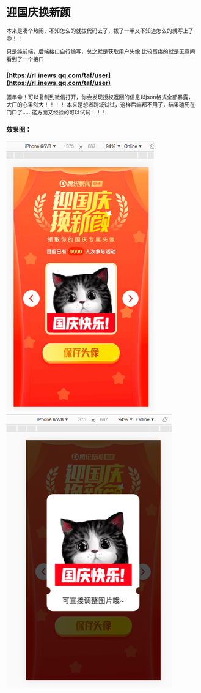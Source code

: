 # 迎国庆换新颜

本来是凑个热闹，不知怎么的就拔代码去了，拔了一半又不知道怎么的就写上了😄！！

只是纯前端，后端接口自行编写，总之就是获取用户头像
比较蛋疼的就是无意间看到了一个接口

### [https://rl.inews.qq.com/taf/user](https://rl.inews.qq.com/taf/user)

骚年😁！可以复制到微信打开，你会发现授权返回的信息以json格式全部暴露，大厂的心果然大！！！！
本来是想者跨域试试，这样后端都不用了，结果磕死在门口了……这方面又经验的可以试试！！！

### 效果图：
![Image text](https://raw.githubusercontent.com/sym134/yingguoqing/master/WX20190924-174838.png)
![Image text](https://raw.githubusercontent.com/sym134/yingguoqing/master/WX20190924-175055.png)
